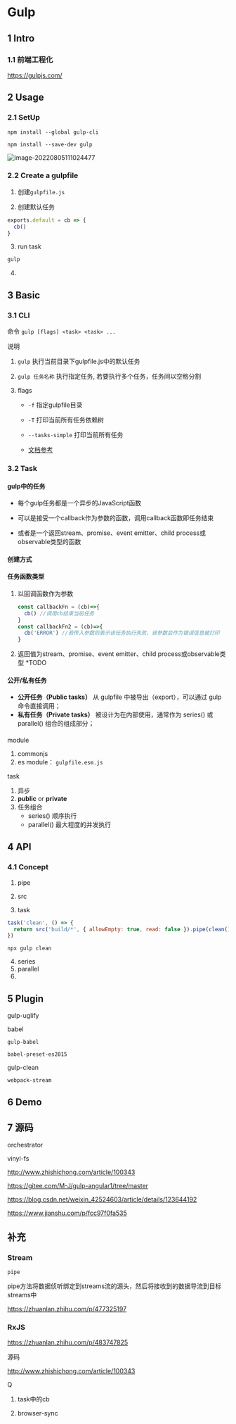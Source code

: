 # Gulp

## 1 Intro

### 1.1 前端工程化

https://gulpjs.com/



## 2 Usage

### 2.1 SetUp

````shell
npm install --global gulp-cli
````

````shell
npm install --save-dev gulp
````

![image-20220805111024477](C:\Users\LEGION\AppData\Roaming\Typora\typora-user-images\image-20220805111024477.png)

### 2.2 Create a gulpfile

1. 创建`gulpfile.js`

2. 创建默认任务

````javascript
exports.default = cb => {
  cb()
}
````

3. run task

````sh
gulp 
````

4. 



## 3 Basic

### 3.1 CLI

命令 `gulp [flags] <task> <task> ...`

说明

1. `gulp` 执行当前目录下gulpfile.js中的默认任务

2. `gulp 任务名称` 执行指定任务, 若要执行多个任务，任务间以空格分割

3. flags

   - `-f`  指定gulpfile目录

   - `-T`  打印当前所有任务依赖树

   - `--tasks-simple` 打印当前所有任务

   - [文档参考](https://github.com/gulpjs/gulp-cli/blob/master/docs/CLI.md)

### 3.2 Task

#### gulp中的任务

- 每个gulp任务都是一个异步的JavaScript函数

- 可以是接受一个callback作为参数的函数，调用callback函数即任务结束

- 或者是一个返回stream、promise、event emitter、child process或observable类型的函数

#### 创建方式



#### 任务函数类型

1. 以回调函数作为参数

   ````javascript
   const callbackFn = (cb)=>{
     cb() //调用cb结束当前任务
   }
   const callbackFn2 = (cb)=>{
     cb('ERROR') //若传入参数则表示该任务执行失败，该参数会作为错误信息被打印
   }
   ````

2. 返回值为stream、promise、event emitter、child process或observable类型 *TODO





#### 公开/私有任务

- **公开任务（Public tasks）** 从 gulpfile 中被导出（export），可以通过 gulp 命令直接调用；
- **私有任务（Private tasks）** 被设计为在内部使用，通常作为 series() 或 parallel() 组合的组成部分；

#### 

















module

1. commonjs
2. es module： `gulpfile.esm.js`



task

1. 异步
2. **public** or **private**
3. 任务组合
   - series() 顺序执行
   - parallel() 最大程度的并发执行





## 4 API

### 4.1 Concept





1. pipe

2. src

3. task

````javascript
task('clean', () => {
  return src('build/*', { allowEmpty: true, read: false }).pipe(clean())
})
````

````shell
npx gulp clean
````

4. series
5. parallel
6. 







## 5 Plugin

gulp-uglify

babel

```
gulp-babel

babel-preset-es2015

```

gulp-clean

```
webpack-stream

```



## 6 Demo





## 7 源码

orchestrator

vinyl-fs



http://www.zhishichong.com/article/100343



https://gitee.com/M-J/gulp-angular1/tree/master

https://blog.csdn.net/weixin_42524603/article/details/123644192

https://www.jianshu.com/p/fcc97f0fa535



## 补充

### Stream

`pipe`

pipe方法将数据侦听绑定到streams流的源头，然后将接收到的数据导流到目标streams中

https://zhuanlan.zhihu.com/p/477325197

### RxJS 

https://zhuanlan.zhihu.com/p/483747825



源码

http://www.zhishichong.com/article/100343



Q

1. task中的cb

2. browser-sync





